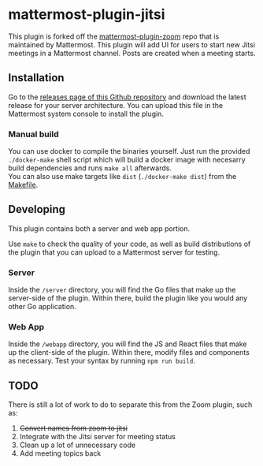 # mattermost-plugin-jitsi
This plugin is forked off the [mattermost-plugin-zoom](https://github.com/mattermost/mattermost-plugin-zoom) repo that is maintained by Mattermost.
This plugin will add UI for users to start new Jitsi meetings in a Mattermost channel. Posts are created when a meeting starts.

## Installation

Go to the [releases page of this Github repository](https://github.com/seansackowitz/mattermost-plugin-jitsi/releases) and download the latest release for your server architecture. You can upload this file in the Mattermost system console to install the plugin.

### Manual build

You can use docker to compile the binaries yourself. Just run the provided `./docker-make` shell script which will build a docker image with necesarry build dependencies and runs `make all` afterwards.  
You can also use make targets like `dist` (`./docker-make dist`) from the [Makefile](./Makefile).

## Developing

This plugin contains both a server and web app portion.

Use `make` to check the quality of your code, as well as build distributions of the plugin that you can upload to a Mattermost server for testing.

### Server

Inside the `/server` directory, you will find the Go files that make up the server-side of the plugin. Within there, build the plugin like you would any other Go application.

### Web App

Inside the `/webapp` directory, you will find the JS and React files that make up the client-side of the plugin. Within there, modify files and components as necessary. Test your syntax by running `npm run build`.

## TODO

There is still a lot of work to do to separate this from the Zoom plugin, such as:
1. ~~Convert names from zoom to jitsi~~
2. Integrate with the Jitsi server for meeting status
3. Clean up a lot of unnecessary code
4. Add meeting topics back
